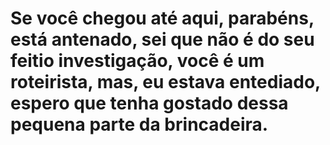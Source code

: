 # Se você chegou até aqui, parabéns, está antenado, sei que não é do seu feitio investigação, você é um roteirista, mas, eu estava entediado, espero que tenha gostado dessa pequena parte da brincadeira.
